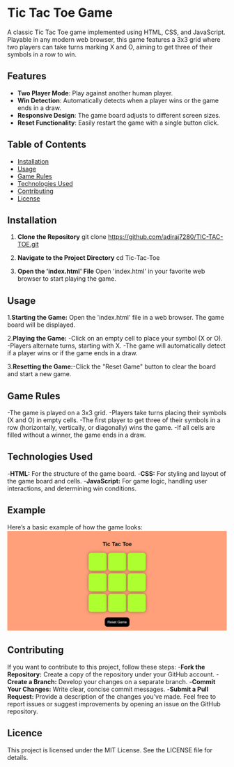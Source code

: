 # Tic Tac Toe Game

A classic Tic Tac Toe game implemented using HTML, CSS, and JavaScript. Playable in any modern web browser, this game features a 3x3 grid where two players can take turns marking X and O, aiming to get three of their symbols in a row to win.

## Features

- **Two Player Mode**: Play against another human player.
- **Win Detection**: Automatically detects when a player wins or the game ends in a draw.
- **Responsive Design**: The game board adjusts to different screen sizes.
- **Reset Functionality**: Easily restart the game with a single button click.

## Table of Contents

- [Installation](#installation)
- [Usage](#usage)
- [Game Rules](#game-rules)
- [Technologies Used](#technologies-used)
- [Contributing](#contributing)
- [License](#license)

## Installation

1. **Clone the Repository**
   git clone https://github.com/adiraj7280/TIC-TAC-TOE.git

2. **Navigate to the Project Directory**
   cd Tic-Tac-Toe

3. **Open the 'index.html' File**
   Open 'index.html' in your favorite web browser to start playing the game.

## Usage
1.**Starting the Game:** Open the 'index.html' file in a web browser. The game board will be displayed.

2.**Playing the Game:** -Click on an empty cell to place your symbol (X or O).
                        -Players alternate turns, starting with X.
                        -The game will automatically detect if a player wins or if the game ends in a draw.

3.**Resetting the Game:**-Click the "Reset Game" button to clear the board and start a new game.

## Game Rules
-The game is played on a 3x3 grid.
-Players take turns placing their symbols (X and O) in empty cells.
-The first player to get three of their symbols in a row (horizontally, vertically, or diagonally) wins the game.
-If all cells are filled without a winner, the game ends in a draw.

## Technologies Used
-**HTML:** For the structure of the game board.
-**CSS:** For styling and layout of the game board and cells.
-**JavaScript:** For game logic, handling user interactions, and determining win conditions.

## Example
Here’s a basic example of how the game looks:
![Tic Tac Toe Screenshot](Sample.png)

## Contributing
If you want to contribute to this project, follow these steps:
-**Fork the Repository:** Create a copy of the repository under your GitHub account.
-**Create a Branch:** Develop your changes on a separate branch.
-**Commit Your Changes:** Write clear, concise commit messages.
-**Submit a Pull Request:** Provide a description of the changes you’ve made.
Feel free to report issues or suggest improvements by opening an issue on the GitHub repository.

## Licence
This project is licensed under the MIT License. See the LICENSE file for details.



